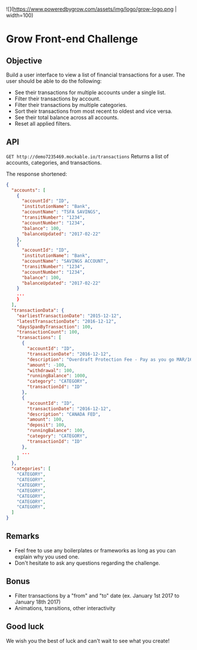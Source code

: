 ![](https://www.poweredbygrow.com/assets/img/logo/grow-logo.png  | width=100)

# Grow Front-end Challenge

## Objective
Build a user interface to view a list of financial transactions for a user. The user should be able to do the following:

- See their transactions for multiple accounts under a single list.
- Filter their transactions by account.
- Filter their transactions by multiple categories.
- Sort their transactions from most recent to oldest and vice versa.
- See their total balance across all accounts.
- Reset all applied filters.

## API
`GET http://demo7235469.mockable.io/transactions`
Returns a list of accounts, categories, and transactions.

The response shortened:
```JSON
{
  "accounts": [
    {
      "accountId": "ID",
      "institutionName": "Bank",
      "accountName": "TSFA SAVINGS",
      "transitNumber": "1234",
      "accountNumber": "1234",
      "balance": 100,
      "balanceUpdated": "2017-02-22"
    },
    {
      "accountId": "ID",
      "institutionName": "Bank",
      "accountName": "SAVINGS ACCOUNT",
      "transitNumber": "1234",
      "accountNumber": "1234",
      "balance": 100,
      "balanceUpdated": "2017-02-22"
    }
    ...
    }
  ],
  "transactionData": {
    "earliestTransactionDate": "2015-12-12",
    "latestTransactionDate": "2016-12-12",
    "daysSpanByTransaction": 100,
    "transactionCount": 100,
    "transactions": [
      {
        "accountId": "ID",
        "transactionDate": "2016-12-12",
        "description": "Overdraft Protection Fee - Pay as you go MAR/16/2016",
        "amount": -100,
        "withdrawal": 100,
        "runningBalance": 1000,
        "category": "CATEGORY",
        "transactionId": "ID"
      },
      {
        "accountId": "ID",
        "transactionDate": "2016-12-12",
        "description": "CANADA FED",
        "amount": 100,
        "deposit": 100,
        "runningBalance": 100,
        "category": "CATEGORY",
        "transactionId": "ID"
      },
      ...
    ]
  },
  "categories": [
    "CATEGORY",
    "CATEGORY",
    "CATEGORY",
    "CATEGORY",
    "CATEGORY",
    "CATEGORY",
    "CATEGORY",
  ]
}
```

## Remarks
- Feel free to use any boilerplates or frameworks as long as you can explain why you used one.
- Don't hesitate to ask any questions regarding the challenge.

## Bonus
- Filter transactions by a "from" and "to" date (ex. January 1st 2017 to January 18th 2017)
- Animations, transitions, other interactivity

## Good luck
We wish you the best of luck and can't wait to see what you create!
